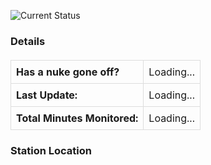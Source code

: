 ![Current Status](./asset/img/current_status.png)



  <!-- Updated Table Section -->
  <h3>Details</h3>
  <table style="width: 100%; border-collapse: collapse; margin: 20px 0;">
    <tbody>
      <tr>
        <th style="border: 1px solid #ddd; padding: 8px; text-align: left;">Has a nuke gone off?</th>
        <td id="table-nuke-status" style="border: 1px solid #ddd; padding: 8px;">Loading...</td>
      </tr>
      <tr>
        <th style="border: 1px solid #ddd; padding: 8px; text-align: left;">Last Update:</th>
        <td id="table-last-updated" style="border: 1px solid #ddd; padding: 8px;">Loading...</td>
      </tr>
      <tr>
        <th style="border: 1px solid #ddd; padding: 8px; text-align: left;">Total Minutes Monitored:</th>
        <td id="table-total-minutes" style="border: 1px solid #ddd; padding: 8px;">Loading...</td>
      </tr>
    </tbody>
  </table>
</div>


  <h3>Station Location</h3>
  <div id="map" style="height: 400px; width: 100%; margin: 10px 0;"></div>

<script src="https://unpkg.com/leaflet@1.9.4/dist/leaflet.js"></script>
<link rel="stylesheet" href="https://unpkg.com/leaflet@1.9.4/dist/leaflet.css" />

<script>
// Fetch the JSON data
fetch(`https://api.github.com/repos/bigcrimping/ned_json/contents/events.json?t=${Date.now()}`, {
  headers: {
    'Accept': 'application/vnd.github.v3.raw'
  }
})
  .then(response => {
    if (!response.ok) {
      throw new Error('Network response was not ok');
    }
    return response.json();
  })
  .then(data => {
    // Update nuke status with styling
    const statusElement = document.getElementById('nuke-status');
    const isNukeGoneOff = data['nuke gone off?'] === 'no' ? 'No' : 'Yes';
    statusElement.textContent = isNukeGoneOff;
    statusElement.style.color = isNukeGoneOff === 'No' ? '#2ecc71' : '#e74c3c';

    // Update last updated time with formatting
    const lastUpdatedElement = document.getElementById('last-updated');
    const lastUpdate = new Date(data['last monitor upload date']);
    lastUpdatedElement.textContent = lastUpdate.toLocaleString();

    // Initialize map
    const map = L.map('map').setView([data.lat, data.long], 13);
    L.tileLayer('https://{s}.tile.openstreetmap.org/{z}/{x}/{y}.png', {
      attribution: '© OpenStreetMap contributors'
    }).addTo(map);

    // Add marker
    L.marker([data.lat, data.long])
      .addTo(map)
      .bindPopup(`Station: ${data.station}<br>Last update: ${data['last monitor upload date']}`)
      .openPopup();

    // Update table values
    document.getElementById('table-nuke-status').textContent = isNukeGoneOff;
    document.getElementById('table-last-updated').textContent = lastUpdate.toLocaleString();
    document.getElementById('table-total-minutes').textContent = `${data['total minutes monitored']} minutes`;
  })
  .catch(error => {
    console.error('Error fetching data:', error);
    document.getElementById('nuke-status').innerHTML = '<span style="color: #e74c3c;">Error loading status</span>';
    document.getElementById('last-updated').innerHTML = '<span style="color: #e74c3c;">Error loading update time</span>';
    document.getElementById('map').innerHTML = '<div style="color: #e74c3c; padding: 20px;">Error loading map</div>';
  });
</script>






